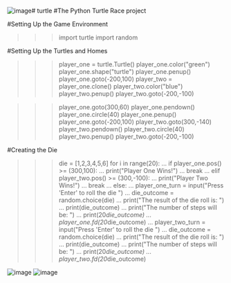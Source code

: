 ![image](https://github.com/jayashri2003/turtle/assets/152845576/3b6df750-f497-41eb-9eaf-368e3da14edf)# turtle
#The Python Turtle Race project

#Setting Up the Game Environment
>>> import turtle
>>> import random

#Setting Up the Turtles and Homes

>>> player_one = turtle.Turtle()
>>> player_one.color("green")
>>> player_one.shape("turtle")
>>> player_one.penup()
>>> player_one.goto(-200,100)
>>> player_two = player_one.clone()
>>> player_two.color("blue")
>>> player_two.penup()
>>> player_two.goto(-200,-100)

>>> player_one.goto(300,60)
>>> player_one.pendown()
>>> player_one.circle(40)
>>> player_one.penup()
>>> player_one.goto(-200,100)
>>> player_two.goto(300,-140)
>>> player_two.pendown()
>>> player_two.circle(40)
>>> player_two.penup()
>>> player_two.goto(-200,-100)

#Creating the Die
>>> die = [1,2,3,4,5,6]
>>> for i in range(20):
...     if player_one.pos() >= (300,100):
...             print("Player One Wins!")
...             break
...     elif player_two.pos() >= (300,-100):
...             print("Player Two Wins!")
...             break
...     else:
...             player_one_turn = input("Press 'Enter' to roll the die ")
...             die_outcome = random.choice(die)
...             print("The result of the die roll is: ")
...             print(die_outcome)
...             print("The number of steps will be: ")
...             print(20*die_outcome)
...             player_one.fd(20*die_outcome)
...             player_two_turn = input("Press 'Enter' to roll the die ")
...             die_outcome = random.choice(die)
...             print("The result of the die roll is: ")
...             print(die_outcome)
...             print("The number of steps will be: ")
...             print(20*die_outcome)
...             player_two.fd(20*die_outcome)
 

![image](https://github.com/jayashri2003/turtle/assets/152845576/82b9ca7e-a8ce-4d86-907f-8d9cd4966fc7)
![image](https://github.com/jayashri2003/turtle/assets/152845576/f4aa8e2a-1e2f-4d6b-8658-27fce830b911)




